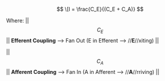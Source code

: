 $$
\[I = \frac{C_E}{(C_E + C_A)}
$$

Where:
||
$$
C_E 
$$ || **Efferent Coupling** --> Fan Out (E in Efferent --> //**E**//xiting) ||

||
$$
C_A
$$ || **Afferent Coupling** --> Fan In (A in Afferent --> //**A**//rriving) ||

